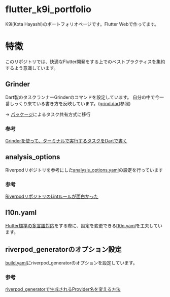# flutter_k9i_portfolio

K9i(Kota Hayashi)のポートフォリオページです。Flutter Webで作ってます。

# 特徴
このリポジトリでは、快適なFlutter開発をする上でのベストプラクティスを集約するよう意識しています。

## Grinder

Dart製のタスクランナーGrinderのコマンドを設定しています。
自分の中で今一番しっくり来ている書き方を反映しています。([grind.dart](https://github.com/K9i-0/flutter_k9i_portfolio/blob/main/tool/grind.dart)参照)

-> [パッケージ](https://pub.dev/packages/k9i_cli)によるタスク共有方式に移行


### 参考
[Grinderを使って、ターミナルで実行するタスクをDartで書く](https://zenn.dev/k9i/articles/bcfa83b08e56d6)

## analysis_options

Riverpodリポジトリを参考にした[analysis_options.yaml](https://github.com/K9i-0/flutter_k9i_portfolio/blob/main/analysis_options.yaml)の設定を行っています

### 参考
[RiverpodリポジトリのLintルールが面白かった](https://zenn.dev/toridori/articles/711eb36d6a27e9)

## l10n.yaml
[Flutter標準の多言語対応](https://docs.flutter.dev/development/accessibility-and-localization/internationalization
)をする際に、設定を変更できる[l10n.yaml](https://github.com/K9i-0/flutter_k9i_portfolio/blob/main/l10n.yaml)を工夫しています。


## riverpod_generatorのオプション設定

[build.yaml](https://github.com/K9i-0/flutter_k9i_portfolio/blob/main/build.yaml)にriverpod_generatorのオプションを設定しています。

### 参考
[riverpod_generatorで生成されるProvider名を変える方法](https://zenn.dev/toridori/articles/eeee255bd555a2)


